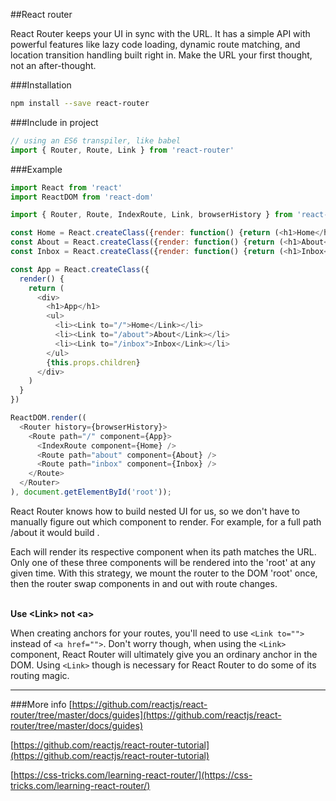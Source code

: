 ##React router

React Router keeps your UI in sync with the URL. It has a simple API with powerful features like lazy code loading, dynamic route matching, and location transition handling built right in. Make the URL your first thought, not an after-thought.


###Installation
```sh
npm install --save react-router
```


###Include in project
```javascript
// using an ES6 transpiler, like babel
import { Router, Route, Link } from 'react-router'
```


###Example

```javascript
import React from 'react'
import ReactDOM from 'react-dom'

import { Router, Route, IndexRoute, Link, browserHistory } from 'react-router'

const Home = React.createClass({render: function() {return (<h1>Home</h1>)}})
const About = React.createClass({render: function() {return (<h1>About</h1>)}})
const Inbox = React.createClass({render: function() {return (<h1>Inbox</h1>)}})

const App = React.createClass({
  render() {
    return (
      <div>
        <h1>App</h1>
        <ul>
          <li><Link to="/">Home</Link></li>
          <li><Link to="/about">About</Link></li>
          <li><Link to="/inbox">Inbox</Link></li>
        </ul>
        {this.props.children}
      </div>
    )
  }
})

ReactDOM.render((
  <Router history={browserHistory}>
    <Route path="/" component={App}>
      <IndexRoute component={Home} />
      <Route path="about" component={About} />
      <Route path="inbox" component={Inbox} />
    </Route>
  </Router>
), document.getElementById('root'));
```

React Router knows how to build nested UI for us, so we don't have to manually figure out which <Child> component to render. For example, for a full path /about it would build <App><About /></App>.

Each <Route> will render its respective component when its path matches the URL. Only one of these three components will be rendered into the 'root' at any given time. With this strategy, we mount the router to the DOM 'root' once, then the router swap components in and out with route changes.



<br>**Use \<Link> not \<a>**

When creating anchors for your routes, you'll need to use `<Link to="">` instead of `<a href="">`. Don't worry though, when using the `<Link>` component, React Router will ultimately give you an ordinary anchor in the DOM. Using `<Link>` though is necessary for React Router to do some of its routing magic.


---

###More info
[https://github.com/reactjs/react-router/tree/master/docs/guides](https://github.com/reactjs/react-router/tree/master/docs/guides)

[https://github.com/reactjs/react-router-tutorial](https://github.com/reactjs/react-router-tutorial)

[https://css-tricks.com/learning-react-router/](https://css-tricks.com/learning-react-router/)